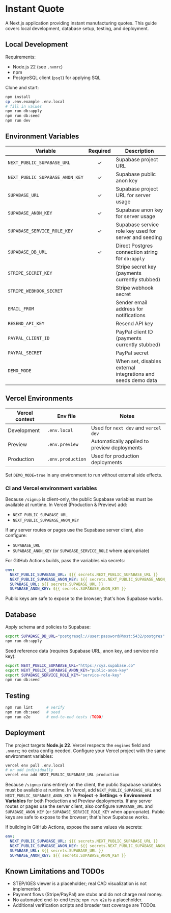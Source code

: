 # Instant Quote

A Next.js application providing instant manufacturing quotes. This guide covers local development, database setup, testing, and deployment.

## Local Development

Requirements:

- Node.js 22 (see `.nvmrc`)
- npm
- PostgreSQL client (`psql`) for applying SQL

Clone and start:

```bash
npm install
cp .env.example .env.local
# fill in values
npm run db:apply
npm run db:seed
npm run dev
```

## Environment Variables

| Variable | Required | Description |
| --- | :---: | --- |
| `NEXT_PUBLIC_SUPABASE_URL` | ✓ | Supabase project URL |
| `NEXT_PUBLIC_SUPABASE_ANON_KEY` | ✓ | Supabase public anon key |
| `SUPABASE_URL` | ✓ | Supabase project URL for server usage |
| `SUPABASE_ANON_KEY` | ✓ | Supabase anon key for server usage |
| `SUPABASE_SERVICE_ROLE_KEY` | ✓ | Supabase service role key used for server and seeding |
| `SUPABASE_DB_URL` | ✓ | Direct Postgres connection string for `db:apply` |
| `STRIPE_SECRET_KEY` |  | Stripe secret key (payments currently stubbed) |
| `STRIPE_WEBHOOK_SECRET` |  | Stripe webhook secret |
| `EMAIL_FROM` |  | Sender email address for notifications |
| `RESEND_API_KEY` |  | Resend API key |
| `PAYPAL_CLIENT_ID` |  | PayPal client ID (payments currently stubbed) |
| `PAYPAL_SECRET` |  | PayPal secret |
| `DEMO_MODE` |  | When set, disables external integrations and seeds demo data |

## Vercel Environments

| Vercel context | Env file | Notes |
| --- | --- | --- |
| Development | `.env.local` | Used for `next dev` and `vercel dev` |
| Preview | `.env.preview` | Automatically applied to preview deployments |
| Production | `.env.production` | Used for production deployments |

Set `DEMO_MODE=true` in any environment to run without external side effects.

### CI and Vercel environment variables

Because `/signup` is client-only, the public Supabase variables must be available at runtime. In Vercel (Production & Preview) add:

- `NEXT_PUBLIC_SUPABASE_URL`
- `NEXT_PUBLIC_SUPABASE_ANON_KEY`

If any server routes or pages use the Supabase server client, also configure:

- `SUPABASE_URL`
- `SUPABASE_ANON_KEY` (or `SUPABASE_SERVICE_ROLE` where appropriate)

For GitHub Actions builds, pass the variables via secrets:

```yaml
env:
  NEXT_PUBLIC_SUPABASE_URL: ${{ secrets.NEXT_PUBLIC_SUPABASE_URL }}
  NEXT_PUBLIC_SUPABASE_ANON_KEY: ${{ secrets.NEXT_PUBLIC_SUPABASE_ANON_KEY }}
  SUPABASE_URL: ${{ secrets.SUPABASE_URL }}
  SUPABASE_ANON_KEY: ${{ secrets.SUPABASE_ANON_KEY }}
```

Public keys are safe to expose to the browser; that's how Supabase works.

## Database

Apply schema and policies to Supabase:

```bash
export SUPABASE_DB_URL="postgresql://user:password@host:5432/postgres"
npm run db:apply
```

Seed reference data (requires Supabase URL, anon key, and service role key):

```bash
export NEXT_PUBLIC_SUPABASE_URL="https://xyz.supabase.co"
export NEXT_PUBLIC_SUPABASE_ANON_KEY="public-anon-key"
export SUPABASE_SERVICE_ROLE_KEY="service-role-key"
npm run db:seed
```

## Testing

```bash
npm run lint      # verify
npm run db:seed   # seed
npm run e2e       # end-to-end tests (TODO)
```

## Deployment

The project targets **Node.js 22**. Vercel respects the `engines` field and `.nvmrc`; no extra config needed. Configure your Vercel project with the same environment variables:

```bash
vercel env pull .env.local
# or add individually
vercel env add NEXT_PUBLIC_SUPABASE_URL production
```

Because `/signup` runs entirely on the client, the public Supabase variables must
be available at runtime. In Vercel, add `NEXT_PUBLIC_SUPABASE_URL` and
`NEXT_PUBLIC_SUPABASE_ANON_KEY` in **Project → Settings → Environment Variables**
for both Production and Preview deployments. If any server routes or pages use
the server client, also configure `SUPABASE_URL` and `SUPABASE_ANON_KEY` (or
`SUPABASE_SERVICE_ROLE_KEY` when appropriate). Public keys are safe to expose to
the browser; that's how Supabase works.

If building in GitHub Actions, expose the same values via secrets:

```yaml
env:
  NEXT_PUBLIC_SUPABASE_URL: ${{ secrets.NEXT_PUBLIC_SUPABASE_URL }}
  NEXT_PUBLIC_SUPABASE_ANON_KEY: ${{ secrets.NEXT_PUBLIC_SUPABASE_ANON_KEY }}
  SUPABASE_URL: ${{ secrets.SUPABASE_URL }}
  SUPABASE_ANON_KEY: ${{ secrets.SUPABASE_ANON_KEY }}
```

## Known Limitations and TODOs

- STEP/IGES viewer is a placeholder; real CAD visualization is not implemented.
- Payment flows (Stripe/PayPal) are stubs and do not charge real money.
- No automated end-to-end tests; `npm run e2e` is a placeholder.
- Additional verification scripts and broader test coverage are TODOs.
